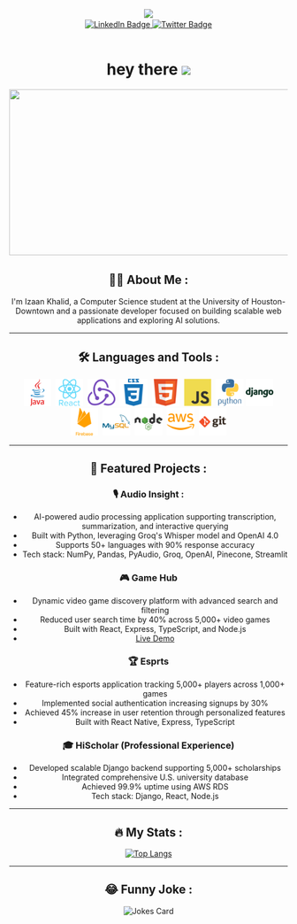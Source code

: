 <div id="header" align="center">
  <img src="https://media2.giphy.com/media/v1.Y2lkPTc5MGI3NjExbDJtNTJ3NWFoeG1xMThtNTA1bm91OXd2dWlvNHd2Z2JhMDRhNDBoNCZlcD12MV9pbnRlcm5hbF9naWZfYnlfaWQmY3Q9Zw/2IudUHdI075HL02Pkk/giphy.gif" width="150"/>
  <div id="badges">
    <a href="https://www.linkedin.com/in/izaankhalid/">
      <img src="https://img.shields.io/badge/LinkedIn-blue?style=for-the-badge&logo=linkedin&logoColor=white" alt="LinkedIn Badge"/>
    </a>
    <a href="https://x.com/Izaan_Khld">
      <img src="https://img.shields.io/badge/Twitter-blue?style=for-the-badge&logo=twitter&logoColor=white" alt="Twitter Badge"/>
    </a>
  </div>
  <img src="https://komarev.com/ghpvc/?username=Izaan-Khalid&style=flat-square&color=blue" alt=""/>
  <h1>
    hey there
    <img src="https://media.giphy.com/media/hvRJCLFzcasrR4ia7z/giphy.gif" width="30px"/>
  </h1>
</div>

<div align="center">
  <img src="https://media3.giphy.com/media/v1.Y2lkPTc5MGI3NjExYmxremlmMWVpd3dmY29ubWtqNnFtbTZrdTdhaGwyaWl6d2cwZTVjeCZlcD12MV9pbnRlcm5hbF9naWZfYnlfaWQmY3Q9Zw/bGgsc5mWoryfgKBx1u/giphy.gif" width="600" height="300"/>

## :man_technologist: About Me :

I'm Izaan Khalid, a Computer Science student at the University of Houston-Downtown and a passionate developer focused on building scalable web applications and exploring AI solutions.

---

## :hammer_and_wrench: Languages and Tools :

<div>
  <img src="https://github.com/devicons/devicon/blob/master/icons/java/java-original-wordmark.svg" title="Java" alt="Java" width="50" height="50"/>&nbsp;
  <img src="https://github.com/devicons/devicon/blob/master/icons/react/react-original-wordmark.svg" title="React" alt="React" width="50" height="50"/>&nbsp;
  <img src="https://github.com/devicons/devicon/blob/master/icons/redux/redux-original.svg" title="Redux" alt="Redux " width="50" height="50"/>&nbsp;
  <img src="https://github.com/devicons/devicon/blob/master/icons/css3/css3-plain-wordmark.svg"  title="CSS3" alt="CSS" width="50" height="50"/>&nbsp;
  <img src="https://github.com/devicons/devicon/blob/master/icons/html5/html5-original.svg" title="HTML5" alt="HTML" width="50" height="50"/>&nbsp;
  <img src="https://github.com/devicons/devicon/blob/master/icons/javascript/javascript-original.svg" title="JavaScript" alt="JavaScript" width="50" height="50"/>&nbsp;
  <img src="https://github.com/devicons/devicon/blob/master/icons/python/python-original-wordmark.svg" title="Python" **alt="Python" width="50" height="50"/>
  <img src="https://github.com/devicons/devicon/blob/master/icons/django/django-plain-wordmark.svg" title="Django" **alt="Django" width="50" height="50"/>
  <img src="https://github.com/devicons/devicon/blob/master/icons/firebase/firebase-plain-wordmark.svg" title="Firebase" alt="Firebase" width="50" height="50"/>&nbsp;
  <img src="https://github.com/devicons/devicon/blob/master/icons/mysql/mysql-original-wordmark.svg" title="MySQL"  alt="MySQL" width="50" height="50"/>&nbsp;
  <img src="https://github.com/devicons/devicon/blob/master/icons/nodejs/nodejs-original-wordmark.svg" title="NodeJS" alt="NodeJS" width="50" height="50"/>&nbsp;
  <img src="https://github.com/devicons/devicon/blob/master/icons/amazonwebservices/amazonwebservices-plain-wordmark.svg" title="AWS" alt="AWS" width="50" height="50"/>&nbsp;
  <img src="https://github.com/devicons/devicon/blob/master/icons/git/git-original-wordmark.svg" title="Git" **alt="Git" width="50" height="50"/>
</div>

---

## :rocket: Featured Projects :

### 🎙️ Audio Insight :
- AI-powered audio processing application supporting transcription, summarization, and interactive querying
- Built with Python, leveraging Groq's Whisper model and OpenAI 4.0
- Supports 50+ languages with 90% response accuracy
- Tech stack: NumPy, Pandas, PyAudio, Groq, OpenAI, Pinecone, Streamlit

### 🎮 Game Hub
- Dynamic video game discovery platform with advanced search and filtering
- Reduced user search time by 40% across 5,000+ video games
- Built with React, Express, TypeScript, and Node.js
- [Live Demo](https://game-hub-lime-nu.vercel.app/)

### 🏆 Esprts
- Feature-rich esports application tracking 5,000+ players across 1,000+ games
- Implemented social authentication increasing signups by 30%
- Achieved 45% increase in user retention through personalized features
- Built with React Native, Express, TypeScript

### 🎓 HiScholar (Professional Experience)
- Developed scalable Django backend supporting 5,000+ scholarships
- Integrated comprehensive U.S. university database
- Achieved 99.9% uptime using AWS RDS
- Tech stack: Django, React, Node.js

---

## :fire: My Stats :

[![Top Langs](https://github-readme-stats.vercel.app/api/top-langs/?username=Izaan-Khalid&layout=compact&theme=vision-friendly-dark)](https://github.com/anuraghazra/github-readme-stats)

<!-- Markdown -->

---

## :joy: Funny Joke :

![Jokes Card](https://readme-jokes.vercel.app/api)

